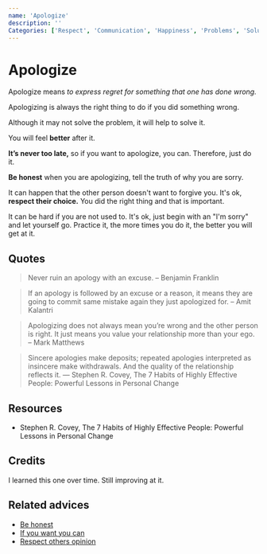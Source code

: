 ```yaml
---
name: 'Apologize'
description: ''
Categories: ['Respect', 'Communication', 'Happiness', 'Problems', 'Solutions', 'Integrity']
---
```

# Apologize

Apologize means _to express regret for something that one has done wrong._

Apologizing is always the right thing to do if you did something wrong.

Although it may not solve the problem, it will help to solve it.

You will feel **better** after it.

**It’s never too late,** so if you want to apologize, you can. Therefore, just do it.

**Be honest** when you are apologizing, tell the truth of why you are sorry.

It can happen that the other person doesn't want to forgive you. It's ok, **respect their choice.** You did the right thing and that is important.

It can be hard if you are not used to. It's ok, just begin with an "I'm sorry" and let yourself go. Practice it, the more times you do it, the better you will get at it.

## Quotes

> Never ruin an apology with an excuse.
> – Benjamin Franklin

> If an apology is followed by an excuse or a reason, it means they are going to commit same mistake again they just apologized for.
> – Amit Kalantri

> Apologizing does not always mean you’re wrong and the other person is right. It just means you value your relationship more than your ego.
> – Mark Matthews

> Sincere apologies make deposits; repeated apologies interpreted as insincere make withdrawals. And the quality of the relationship reflects it.
> ― Stephen R. Covey, The 7 Habits of Highly Effective People: Powerful Lessons in Personal Change

## Resources

- Stephen R. Covey, The 7 Habits of Highly Effective People: Powerful Lessons in Personal Change

## Credits

I learned this one over time. Still improving at it.

## Related advices

- [Be honest](../Be%20honest/index.md)
- [If you want you can](../If%20you%20want%20you%20can/index.md)
- [Respect others opinion](../Respect%20others%20opinion/index.md)
